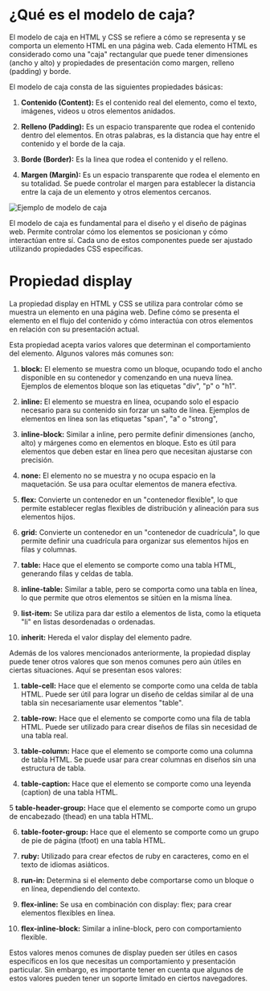 # ¿Qué es el modelo de caja?

El modelo de caja en HTML y CSS se refiere a cómo se representa y se comporta un elemento HTML en una página web. Cada elemento HTML es considerado como una "caja" rectangular que puede tener dimensiones (ancho y alto) y propiedades de presentación como margen, relleno (padding) y borde.

El modelo de caja consta de las siguientes propiedades básicas:

1. **Contenido (Content):** Es el contenido real del elemento, como el texto, imágenes, videos u otros elementos anidados.

2. **Relleno (Padding):** Es un espacio transparente que rodea el contenido dentro del elementos. En otras palabras, es la distancia que hay entre el contenido y el borde de la caja.

3. **Borde (Border):** Es la linea que rodea el contenido y el relleno.

4. **Margen (Margin):** Es un espacio transparente que rodea el elemento en su totalidad. Se puede controlar el margen para establecer la distancia entre la caja de un elemento y otros elementos cercanos.

![Ejemplo de modelo de caja](https://lenguajecss.com/css/modelo-de-cajas/que-es/modelo-de-cajas.png)

El modelo de caja es fundamental para el diseño y el diseño de páginas web. Permite controlar cómo los elementos se posicionan y cómo interactúan entre sí. Cada uno de estos componentes puede ser ajustado utilizando propiedades CSS específicas.

# Propiedad display

La propiedad display en HTML y CSS se utiliza para controlar cómo se muestra un elemento en una página web. Define cómo se presenta el elemento en el flujo del contenido y cómo interactúa con otros elementos en relación con su presentación actual.

Esta propiedad acepta varios valores que  determinan el comportamiento del elemento. Algunos valores más comunes son:

1. **block:** El elemento se muestra como un bloque, ocupando todo el ancho disponible en su contenedor y comenzando en una nueva línea. Ejemplos de elementos bloque son las etiquetas "div", "p" o "h1".

2. **inline:** El elemento se muestra en línea, ocupando solo el espacio necesario para su contenido sin forzar un salto de línea. Ejemplos de elementos en línea son las etiquetas "span", "a" o "strong",

3. **inline-block:** Similar a inline, pero permite definir dimensiones (ancho, alto) y márgenes como en elementos en bloque. Esto es útil para elementos que deben estar en línea pero que necesitan ajustarse con precisión.

4. **none:** El elemento no se muestra y no ocupa espacio en la maquetación. Se usa para ocultar elementos de manera efectiva.

5. **flex:** Convierte un contenedor en un "contenedor flexible", lo que permite establecer reglas flexibles de distribución y alineación para sus elementos hijos.

6. **grid:** Convierte un contenedor en un "contenedor de cuadrícula", lo que permite definir una cuadrícula para organizar sus elementos hijos en filas y columnas.

7. **table:** Hace que el elemento se comporte como una tabla HTML, generando filas y celdas de tabla.

8. **inline-table:** Similar a table, pero se comporta como una tabla en línea, lo que permite que otros elementos se sitúen en la misma línea.

9. **list-item:** Se utiliza para dar estilo a elementos de lista, como la etiqueta "li" en listas desordenadas o ordenadas.

10. **inherit:** Hereda el valor display del elemento padre.

Además de los valores mencionados anteriormente, la propiedad display puede tener otros valores que son menos comunes pero aún útiles en ciertas situaciones. Aquí se presentan esos valores:

1. **table-cell:** Hace que el elemento se comporte como una celda de tabla HTML. Puede ser útil para lograr un diseño de celdas similar al de una tabla sin necesariamente usar elementos "table".

2. **table-row:** Hace que el elemento se comporte como una fila de tabla HTML. Puede ser utilizado para crear diseños de filas sin necesidad de una tabla real.

3. **table-column:** Hace que el elemento se comporte como una columna de tabla HTML. Se puede usar para crear columnas en diseños sin una estructura de tabla.

4. **table-caption:** Hace que el elemento se comporte como una leyenda (caption) de una tabla HTML.

5 **table-header-group:** Hace que el elemento se comporte como un grupo de encabezado (thead) en una tabla HTML.

6. **table-footer-group:** Hace que el elemento se comporte como un grupo de pie de página (tfoot) en una tabla HTML.

7. **ruby:** Utilizado para crear efectos de ruby en caracteres, como en el texto de idiomas asiáticos.

8. **run-in:** Determina si el elemento debe comportarse como un bloque o en línea, dependiendo del contexto.

9. **flex-inline:** Se usa en combinación con display: flex; para crear elementos flexibles en línea.

10. **flex-inline-block:** Similar a inline-block, pero con comportamiento flexible.

Estos valores menos comunes de display pueden ser útiles en casos específicos en los que necesitas un comportamiento y presentación particular. Sin embargo, es importante tener en cuenta que algunos de estos valores pueden tener un soporte limitado en ciertos navegadores.